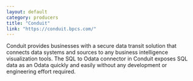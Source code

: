 ```yaml
---
layout: default
category: producers
title: "Conduit"
link: "https://conduit.bpcs.com/"
---
```

Conduit provides businesses with a secure data transit solution that connects data systems and sources to any business intelligence visualization tools. The SQL to Odata connector in Conduit exposes SQL data as an Odata quickly and easily without any development or engineering effort required.
